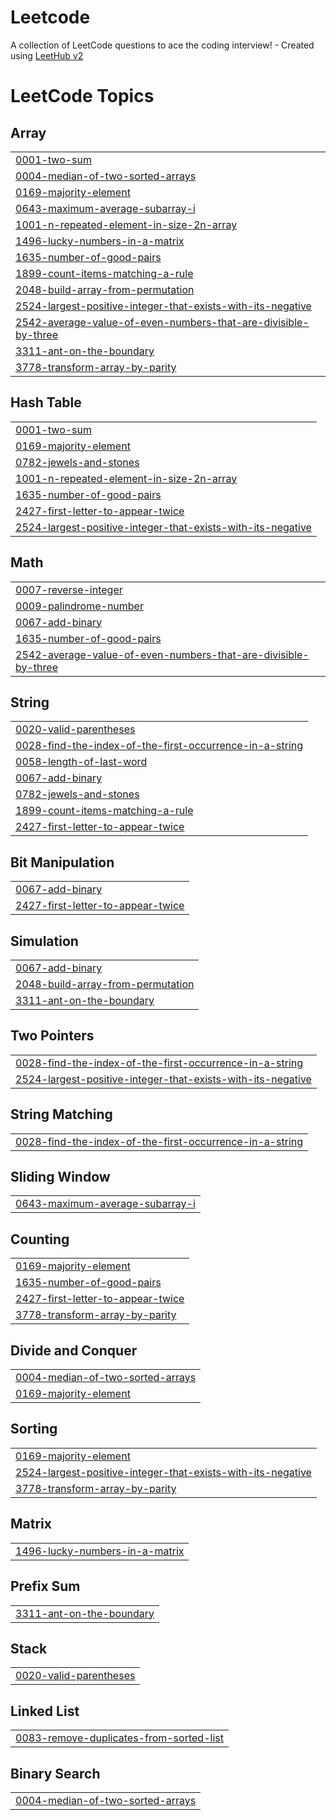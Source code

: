 # Leetcode
A collection of LeetCode questions to ace the coding interview! - Created using [LeetHub v2](https://github.com/arunbhardwaj/LeetHub-2.0)

<!---LeetCode Topics Start-->
# LeetCode Topics
## Array
|  |
| ------- |
| [0001-two-sum](https://github.com/amith-suresh/Leetcode/tree/master/0001-two-sum) |
| [0004-median-of-two-sorted-arrays](https://github.com/amith-suresh/Leetcode/tree/master/0004-median-of-two-sorted-arrays) |
| [0169-majority-element](https://github.com/amith-suresh/Leetcode/tree/master/0169-majority-element) |
| [0643-maximum-average-subarray-i](https://github.com/amith-suresh/Leetcode/tree/master/0643-maximum-average-subarray-i) |
| [1001-n-repeated-element-in-size-2n-array](https://github.com/amith-suresh/Leetcode/tree/master/1001-n-repeated-element-in-size-2n-array) |
| [1496-lucky-numbers-in-a-matrix](https://github.com/amith-suresh/Leetcode/tree/master/1496-lucky-numbers-in-a-matrix) |
| [1635-number-of-good-pairs](https://github.com/amith-suresh/Leetcode/tree/master/1635-number-of-good-pairs) |
| [1899-count-items-matching-a-rule](https://github.com/amith-suresh/Leetcode/tree/master/1899-count-items-matching-a-rule) |
| [2048-build-array-from-permutation](https://github.com/amith-suresh/Leetcode/tree/master/2048-build-array-from-permutation) |
| [2524-largest-positive-integer-that-exists-with-its-negative](https://github.com/amith-suresh/Leetcode/tree/master/2524-largest-positive-integer-that-exists-with-its-negative) |
| [2542-average-value-of-even-numbers-that-are-divisible-by-three](https://github.com/amith-suresh/Leetcode/tree/master/2542-average-value-of-even-numbers-that-are-divisible-by-three) |
| [3311-ant-on-the-boundary](https://github.com/amith-suresh/Leetcode/tree/master/3311-ant-on-the-boundary) |
| [3778-transform-array-by-parity](https://github.com/amith-suresh/Leetcode/tree/master/3778-transform-array-by-parity) |
## Hash Table
|  |
| ------- |
| [0001-two-sum](https://github.com/amith-suresh/Leetcode/tree/master/0001-two-sum) |
| [0169-majority-element](https://github.com/amith-suresh/Leetcode/tree/master/0169-majority-element) |
| [0782-jewels-and-stones](https://github.com/amith-suresh/Leetcode/tree/master/0782-jewels-and-stones) |
| [1001-n-repeated-element-in-size-2n-array](https://github.com/amith-suresh/Leetcode/tree/master/1001-n-repeated-element-in-size-2n-array) |
| [1635-number-of-good-pairs](https://github.com/amith-suresh/Leetcode/tree/master/1635-number-of-good-pairs) |
| [2427-first-letter-to-appear-twice](https://github.com/amith-suresh/Leetcode/tree/master/2427-first-letter-to-appear-twice) |
| [2524-largest-positive-integer-that-exists-with-its-negative](https://github.com/amith-suresh/Leetcode/tree/master/2524-largest-positive-integer-that-exists-with-its-negative) |
## Math
|  |
| ------- |
| [0007-reverse-integer](https://github.com/amith-suresh/Leetcode/tree/master/0007-reverse-integer) |
| [0009-palindrome-number](https://github.com/amith-suresh/Leetcode/tree/master/0009-palindrome-number) |
| [0067-add-binary](https://github.com/amith-suresh/Leetcode/tree/master/0067-add-binary) |
| [1635-number-of-good-pairs](https://github.com/amith-suresh/Leetcode/tree/master/1635-number-of-good-pairs) |
| [2542-average-value-of-even-numbers-that-are-divisible-by-three](https://github.com/amith-suresh/Leetcode/tree/master/2542-average-value-of-even-numbers-that-are-divisible-by-three) |
## String
|  |
| ------- |
| [0020-valid-parentheses](https://github.com/amith-suresh/Leetcode/tree/master/0020-valid-parentheses) |
| [0028-find-the-index-of-the-first-occurrence-in-a-string](https://github.com/amith-suresh/Leetcode/tree/master/0028-find-the-index-of-the-first-occurrence-in-a-string) |
| [0058-length-of-last-word](https://github.com/amith-suresh/Leetcode/tree/master/0058-length-of-last-word) |
| [0067-add-binary](https://github.com/amith-suresh/Leetcode/tree/master/0067-add-binary) |
| [0782-jewels-and-stones](https://github.com/amith-suresh/Leetcode/tree/master/0782-jewels-and-stones) |
| [1899-count-items-matching-a-rule](https://github.com/amith-suresh/Leetcode/tree/master/1899-count-items-matching-a-rule) |
| [2427-first-letter-to-appear-twice](https://github.com/amith-suresh/Leetcode/tree/master/2427-first-letter-to-appear-twice) |
## Bit Manipulation
|  |
| ------- |
| [0067-add-binary](https://github.com/amith-suresh/Leetcode/tree/master/0067-add-binary) |
| [2427-first-letter-to-appear-twice](https://github.com/amith-suresh/Leetcode/tree/master/2427-first-letter-to-appear-twice) |
## Simulation
|  |
| ------- |
| [0067-add-binary](https://github.com/amith-suresh/Leetcode/tree/master/0067-add-binary) |
| [2048-build-array-from-permutation](https://github.com/amith-suresh/Leetcode/tree/master/2048-build-array-from-permutation) |
| [3311-ant-on-the-boundary](https://github.com/amith-suresh/Leetcode/tree/master/3311-ant-on-the-boundary) |
## Two Pointers
|  |
| ------- |
| [0028-find-the-index-of-the-first-occurrence-in-a-string](https://github.com/amith-suresh/Leetcode/tree/master/0028-find-the-index-of-the-first-occurrence-in-a-string) |
| [2524-largest-positive-integer-that-exists-with-its-negative](https://github.com/amith-suresh/Leetcode/tree/master/2524-largest-positive-integer-that-exists-with-its-negative) |
## String Matching
|  |
| ------- |
| [0028-find-the-index-of-the-first-occurrence-in-a-string](https://github.com/amith-suresh/Leetcode/tree/master/0028-find-the-index-of-the-first-occurrence-in-a-string) |
## Sliding Window
|  |
| ------- |
| [0643-maximum-average-subarray-i](https://github.com/amith-suresh/Leetcode/tree/master/0643-maximum-average-subarray-i) |
## Counting
|  |
| ------- |
| [0169-majority-element](https://github.com/amith-suresh/Leetcode/tree/master/0169-majority-element) |
| [1635-number-of-good-pairs](https://github.com/amith-suresh/Leetcode/tree/master/1635-number-of-good-pairs) |
| [2427-first-letter-to-appear-twice](https://github.com/amith-suresh/Leetcode/tree/master/2427-first-letter-to-appear-twice) |
| [3778-transform-array-by-parity](https://github.com/amith-suresh/Leetcode/tree/master/3778-transform-array-by-parity) |
## Divide and Conquer
|  |
| ------- |
| [0004-median-of-two-sorted-arrays](https://github.com/amith-suresh/Leetcode/tree/master/0004-median-of-two-sorted-arrays) |
| [0169-majority-element](https://github.com/amith-suresh/Leetcode/tree/master/0169-majority-element) |
## Sorting
|  |
| ------- |
| [0169-majority-element](https://github.com/amith-suresh/Leetcode/tree/master/0169-majority-element) |
| [2524-largest-positive-integer-that-exists-with-its-negative](https://github.com/amith-suresh/Leetcode/tree/master/2524-largest-positive-integer-that-exists-with-its-negative) |
| [3778-transform-array-by-parity](https://github.com/amith-suresh/Leetcode/tree/master/3778-transform-array-by-parity) |
## Matrix
|  |
| ------- |
| [1496-lucky-numbers-in-a-matrix](https://github.com/amith-suresh/Leetcode/tree/master/1496-lucky-numbers-in-a-matrix) |
## Prefix Sum
|  |
| ------- |
| [3311-ant-on-the-boundary](https://github.com/amith-suresh/Leetcode/tree/master/3311-ant-on-the-boundary) |
## Stack
|  |
| ------- |
| [0020-valid-parentheses](https://github.com/amith-suresh/Leetcode/tree/master/0020-valid-parentheses) |
## Linked List
|  |
| ------- |
| [0083-remove-duplicates-from-sorted-list](https://github.com/amith-suresh/Leetcode/tree/master/0083-remove-duplicates-from-sorted-list) |
## Binary Search
|  |
| ------- |
| [0004-median-of-two-sorted-arrays](https://github.com/amith-suresh/Leetcode/tree/master/0004-median-of-two-sorted-arrays) |
<!---LeetCode Topics End-->